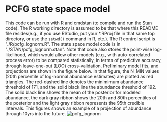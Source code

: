 # PCFG state space model
This code can be run with R and cmdstan (to compile and run the Stan code). The R working directory is assumed to be that where this README file resides(e.g., if you use RStudio, put your *.RProj file in that same top directory, or use the `setwd()` command in R, etc.). The R control script is "./R/pcfg_lognorm.R".
The state space model code is in "./STAN/pcfg_lognorm.stan". Note that code also stores the point-wise log-likelihood, which would allow other models (e.g., with auto-correlated process error) to be compared statistically, in terms of predictive accuracy, through leave-one-out (LOO) cross-validation. 
Preliminary model fits, and projections are shown in the figure below. In that figure, the N_MIN values (20th percentile of log-normal abundance estimates) are plotted as red triangles. The red-dashed line denotes the minimimum abundance threshold of 171, and the solid black line the abundance threshold of 192. The solid black line shows the mean of the posterior for modeled abundance, the dark gray ribbon shows the 20th and 80th percentiles of the posterior and the light gray ribbon represents the 95th credible intervals. This figures shows an example of a projection of abundance through 10yrs into the future.
![pcfg_lognorm](./img/pcf_lognorm_Oct-16-24.png)  
